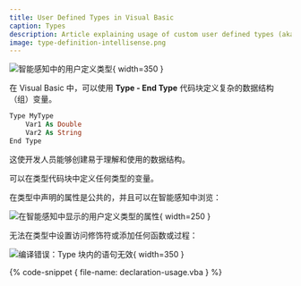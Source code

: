 ```yaml
---
title: User Defined Types in Visual Basic
caption: Types
description: Article explaining usage of custom user defined types (aka Structures) in Visual Basic
image: type-definition-intellisense.png
---
```

![智能感知中的用户定义类型](type-definition-intellisense.png){ width=350 }

在 Visual Basic 中，可以使用 **Type - End Type** 代码块定义复杂的数据结构（组）变量。

~~~ vb
Type MyType
    Var1 As Double
    Var2 As String
End Type
~~~

这使开发人员能够创建易于理解和使用的数据结构。

可以在类型代码块中定义任何类型的变量。

在类型中声明的属性是公共的，并且可以在智能感知中浏览：

![在智能感知中显示的用户定义类型的属性](type-properties-intellisense.png){ width=250 }

无法在类型中设置访问修饰符或添加任何函数或过程：

![编译错误：Type 块内的语句无效](statement-invalid-type-block.png){ width=350 }

{% code-snippet { file-name: declaration-usage.vba } %}